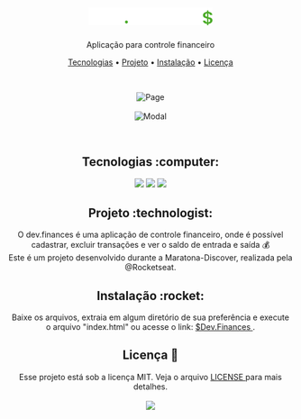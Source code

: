<h1 align="center">
  <img alt="dev.finances" title="dev.finances" src="assets/logo.svg" width="220px" />
</h1>
<p align="center">Aplicação para controle financeiro</p>

<p align="center">
 <a href="#tecnologias">Tecnologias</a> • 
 <a href="#project">Projeto</a> • 
 <a href="#install">Instalação</a> • 
 <a href="#license">Licença</a>
</p>

<br>
<p align="center">
  <img alt="Page" src="https://user-images.githubusercontent.com/34111368/107441393-ee360380-6b13-11eb-8d86-73f979fd16d6.png">
  <br> <br>
  <img alt="Modal" src="https://user-images.githubusercontent.com/34111368/107441652-571d7b80-6b14-11eb-9931-fc5c6f75eeb0.png">
</p>

<br>
<h2 id="tecnologias" align="center">
  Tecnologias :computer: 
</h2>

<p align="center">
  <img src="https://img.shields.io/static/v1?label=&message=SASS&color=f0a5ca&style=for-the-badge&logo=sass"/>
  <img src="https://img.shields.io/static/v1?label=&message=HTML5&color=ed7c5c&style=for-the-badge&logo=html5"/>
  <img src="https://img.shields.io/static/v1?label=&message=JavaScript&color=0d0c0c&style=for-the-badge&logo=JavaScript"/>
</p>

<h2 id="project" align="center">
  Projeto :technologist:
</h2>
<p align="center">
  O dev.finances é uma aplicação de controle financeiro, onde é possível cadastrar, excluir transações e ver o saldo de entrada e saída 💰<br>
  Este é um projeto desenvolvido durante a Maratona-Discover, realizada pela @Rocketseat.
</p>

<h2 id="install" align="center">
  Instalação :rocket:
</h2>
<p align="center">
  Baixe os arquivos, extraia em algum diretório de sua preferência e execute o arquivo "index.html" ou acesse o link: <a href="https://devfinances.000webhostapp.com/"> $Dev.Finances </a>.
</p>

<h2 id="license" align="center">
  Licença 📝
</h2>
<p align="center">
  Esse projeto está sob a licença MIT. Veja o arquivo <a href="LICENSE"> LICENSE </a> para mais detalhes.<br><br>
  <img src="https://img.shields.io/static/v1?label=license&message=mit&color=green&style=for-the-badge&logo="/>   
</p>
